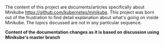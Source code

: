 The content of this project are documents/articles specifically about Minikube https://github.com/kubernetes/minikube. This project was born out of the frustration to find detail explanation about what's going on inside Minikube. The topics discussed are not in any particular sequence.

**Content of the documentation changes as it is based on discussion using Minikube's master branch**
